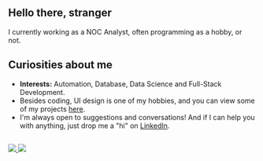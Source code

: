 ## Hello there, stranger

I currently working as a NOC Analyst, often programming as a hobby, or not.

## Curiosities about me
* **Interests:** Automation, Database, Data Science and Full-Stack Development.
* Besides coding, UI design is one of my hobbies, and you can view some of my projects [here](https://www.behance.net/devbeatriz).
* I'm always open to suggestions and conversations! And if I can help you with anything, just drop me a "hi" on [LinkedIn](https://www.linkedin.com/in/devbeatriz/).

## 
<div>
    <a target='_blank' href="https://www.linkedin.com/in/devbeatriz/">
        <img src="https://img.shields.io/badge/LinkedIn-0077B5?style=for-the-badge&logo=linkedin&logoColor=white">
    </a>
      <a target='_blank' href="https://www.behance.net/devbeatriz">
        <img src="https://img.shields.io/badge/Behance-0054F7?style=for-the-badge&logo=behance&logoColor=white">
    </a>
</div>

